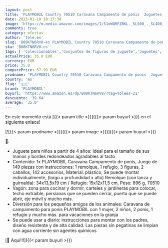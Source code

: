 ```yaml
---
layout: post
title: 'PLAYMOBIL Country 70510 Caravana Campamento de ponis  Juguetes para niños a partir de 4 años'
date: 2023-01-10 18:17:34
image: 'https://m.media-amazon.com/images/I/51eWQRFZBKL._SL500_._SL400_.jpg'
comments: true
category: ofertas
author: 'tole.es'
slug: 'B08KTN6RV8-es PLAYMOBIL Country 70510 Caravana Campamento de ponis...'
sku: 'B08KTN6RV8-es'
tags: [ 'Coleccionables','Conjuntos de figuras de juguete','Juguetes','Juguetes y juegos','Monedas y billetes coleccionables','Muñecos y figuras','playmobil','🇪🇸', ]
actualPrice: 35.0 EUR
currency: EUR
price: 35.0
comparePrice: 57.99 EUR
prodname: 'PLAYMOBIL Country 70510 Caravana Campamento de ponis  Juguetes para niños a partir de 4 años'
country: 'es'
flag: '🇪🇸'
brand: 'PLAYMOBIL'
buyurl: 'https://www.amazon.es/dp/B08KTN6RV8/?tag=tolees-21'
descuento: '39.64'
average: '35.0'
---
```


En este momento está [{{< param title >}}]({{< param buyurl >}}) en el siguiente enlace!

[![{{< param prodname >}}]({{< param image >}})]({{< param buyurl >}})

🔎:

- Juguete para niños a partir de 4 años: Ideal para el tamaño de sus manos y bordes redondeados agradables al tacto
- Contenido: 1x PLAYMOBIL Caravana Campamento de ponis, Juego de 149 piezas con instrucciones: 1 remolque, 1 refugio, 3 figuras, 2 caballos, 142 accesorios, Material: plástico, Se puede montar individualmente, (largo x profundidad x alto) Remolque (con lanza y guirnalda): 34x13,5x19 cm / Refugio: 15x12x11,5 cm, Peso: 896 g, 70510
- Vagón: zona para cocinar y dormir, carteles y jardineras para colocar, techo extraíble, persianas que se pueden cerrar, puerta que se puede abrir, eje móvil y mucho más.
- Diversión para los pequeños amigos de los animales: Caravana de campamento para ponis PLAYMOBIL con 1 mujer, 2 niños, 2 ponis, 1 refugio y mucho más. para vacaciones en la granja
- Se puede usar a diario: instrucciones para montar con los padres, diseño resistente y de alta calidad. Las piezas sin pegatinas se limpian con agua corriente sin agentes químicos

[🛒 Aquí!!!]({{< param buyurl >}})
